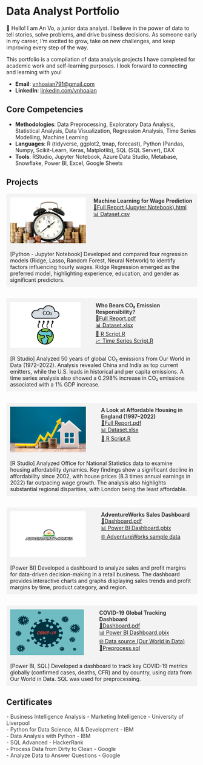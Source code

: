 # Data Analyst Portfolio
👋 Hello!
I am An Vo, a junior data analyst. I believe in the power of data to tell stories, solve problems, and drive business decisions. As someone early in my career, I’m excited to grow, take on new challenges, and keep improving every step of the way.

This portfolio is a compilation of data analysis projects I have completed for academic work and self-learning purposes.
I look forward to connecting and learning with you!

- **Email**: [vnhoaian791@gmail.com](vnhoaian791@gmail.com)
- **LinkedIn**: [linkedin.com/vnhoaian](https://www.linkedin.com/in/vnhoaian/)

## Core Competencies

- **Methodologies**: Data Preprocessing, Exploratory Data Analysis, Statistical Analysis, Data Visualization, Regression Analysis, Time Series Modelling, Machine Learning 
- **Languages**: R (tidyverse, ggplot2, tmap, forecast), Python (Pandas, Numpy, Scikit-Learn, Keras, Matplotlib), SQL (SQL Server), DAX
- **Tools**: RStudio, Jupyter Notebook, Azure Data Studio, Metabase, Snowflake, Power BI, Excel, Google Sheets

<style>
  .hover-link {
    text-decoration: none;
    color: #333;
    font-weight: bold;
    transition: color 0.3s ease;
  }

  .hover-link:hover {
    color: #0883A0;
  }
</style>

<h2>Projects</h2>
<!-- Project: Hourly Wage Rate -->
<div style="background-color: #f3f3f3; padding: 10px; display: flex; gap: 20px;">
  <img src="assets/img/Wage Rate.jpg" align="left" width="200" height="120" >
  <div>
    <a href="https://github.com/anvo-2001/an.github.io/tree/main/Wage-Rate" target="_blank" class="hover-link">
        Machine Learning for Wage Prediction
    </a>
  <br />
    <a href="Wage-Rate/Personal Project - Hourly Wage.html" target="_blank">📘Full Report (Jupyter Notebook).html</a><br />
    <a href="Wage-Rate/BEAUTY.csv" target="_blank">📊 Dataset.csv</a>
  </div>  
</div>
<div style="background-color: #f3f3f3; padding: 10px; margin-bottom: 30px; display: flex; gap: 20px;">
[Python - Jupyter Notebook] Developed and compared four regression models (Ridge, Lasso, Random Forest, Neural Network) to identify factors influencing hourly wages. Ridge Regression emerged as the preferred model, highlighting experience, education, and gender as significant predictors.
</div>

<!-- Project: CO2 Emissions -->
<div style="background-color: #f3f3f3; padding: 10px; display: flex; gap: 20px;">
  <img src="assets/img/CO2 emissions.jpg" align="left" width="200" height="120" style="margin-right: 20px;">
  <div>
    <a href="https://github.com/anvo-2001/an.github.io/tree/main/Global-CO2-Emissions" target="_blank" class="hover-link">
        Who Bears CO₂ Emission Responsibility? 
    </a>
    <br />
    <a href="Global-CO2-Emissions/Global CO2 Emissions - Report.pdf" target="_blank">📘Full Report.pdf</a><br />
    <a href="Global-CO2-Emissions/Global CO2 Emissions - Dataset.xlsx" target="_blank">📊 Dataset.xlsx</a><br />
    <a href="Global-CO2-Emissions/Global CO2 Emissions - RScript.R" target="_blank">📄 R Script.R</a><br />
    <a href="Global-CO2-Emissions/Global CO2 Emissions - Time series (gdp and co2).R" target="_blank">📈 Time Series Script.R</a>
  </div>
</div>
<div style="background-color: #f3f3f3; padding: 10px; margin-bottom: 30px; display: flex; gap: 20px;">
[R Studio] Analyzed 50 years of global CO₂ emissions from Our World in Data (1972–2022). Analysis revealed China and India as top current emitters, while the U.S. leads in historical and per capita emissions. A time series analysis also showed a 0.298% increase in CO₂ emissions associated with a 1% GDP increase.
</div>

<!-- Project: Housing Affordability -->
<div style="background-color: #f3f3f3; padding: 10px; display: flex; gap: 20px;">
  <img src="assets/img/Housing affordability.jpg" align="left" width="200" height="120" style="margin-right: 20px;">
  <div>
    <a href="https://github.com/anvo-2001/an.github.io/tree/main/Housing-Affordability-Analysis" target="_blank" class="hover-link">
        A Look at Affordable Housing in England (1997–2022)
    </a>
    <br />
    <a href="Housing-Affordability-Analysis/Housing Affordability Report.pdf" target="_blank">📘Full Report.pdf</a><br />
    <a href="Housing-Affordability-Analysis/Dataset.xlsx" target="_blank">📊 Dataset.xlsx</a><br />
    <a href="Housing-Affordability-Analysis/Housing Affordability RScript.R" target="_blank">📄 R Script.R</a>
  </div>
</div>
<div style="background-color: #f3f3f3; padding: 10px; margin-bottom: 30px; display: flex; gap: 20px;">
[R Studio] Analyzed Office for National Statistics data to examine housing affordability dynamics. Key findings show a significant decline in affordability since 2002, with house prices (8.3 times annual earnings in 2022) far outpacing wage growth. The analysis also highlights substantial regional disparities, with London being the least affordable.
</div>

<!-- Project: AdventureWorks Dashboard -->
<div style="background-color: #f3f3f3; padding: 10px; display: flex; gap: 20px;">
  <img src="assets/img/AdventureWorks.png" align="left" width="200" height="120" style="margin-right: 20px;">
  <div>
    <a href="https://github.com/anvo-2001/an.github.io/tree/main/Adventureworks" target="_blank" class="hover-link">
        AdventureWorks Sales Dashboard
    </a>
    <br />
    <a href="Adventureworks/AW Dashboard.pdf" target="_blank">📘Dashboard.pdf</a><br />
    <a href="Adventureworks/AW Dashboard.pbix" target="_blank">📊 Power BI Dashboard.pbix</a><br />
    <a href="https://learn.microsoft.com/en-us/sql/samples/adventureworks-install-configure?view=sql-server-ver17&tabs=ssms" target="_blank">🌐 AdventureWorks sample data</a>
  </div>
</div>
<div style="background-color: #f3f3f3; padding: 10px; margin-bottom: 30px; display: flex; gap: 20px;">
[Power BI] Developed a dashboard to analyze sales and profit margins for data-driven decision-making in a retail business. The dashboard provides interactive charts and graphs displaying sales trends and profit margins by time, product category, and region.
</div>

<!-- Project: Covid 19 -->
<div style="background-color: #f3f3f3; padding: 10px; display: flex; gap: 20px;">
  <img src="assets/img/Covid 19.jpg" align="left" width="200" height="120" style="margin-right: 20px;">
  <div>
    <a href="https://github.com/anvo-2001/an.github.io/tree/main/‎Covid19-Tracking" target="_blank" class="hover-link">
        COVID-19 Global Tracking Dashboard
    </a>
    <br />
    <a href="‎Covid19-Tracking/Covid 19 Project.pdf" target="_blank">📘Dashboard.pdf</a><br />
    <a href="https://app.powerbi.com/view?r=eyJrIjoiMjM5Mzg4YTAtZWZjZC00Y2VkLWI5NmUtNzQwNDA3N2NkZWU3IiwidCI6IjY1NDQwOGRmLWRhNjQtNGE5NS1iOTI5LWQxYTBjMTllZjQ3MiJ9" target="_blank">📊 Power BI Dashboard.pbix</a><br />
    <a href="https://ourworldindata.org/covid-deaths" target="_blank">🌐 Data source (Our World in Data)</a><br />
    <a href="‎Covid19-Tracking/Covid 19 Project.sql" target="_blank">📄Preprocess.sql</a><br />
  </div>
</div>
<div style="background-color: #f3f3f3; padding: 10px; margin-bottom: 30px; display: flex; gap: 20px;">
[Power BI, SQL] Developed a dashboard to track key COVID-19 metrics globally (confirmed cases, deaths, CFR) and by country, using data from Our World in Data. SQL was used for preprocessing.
</div>

## Certificates
<a href="https://space.springpod.com/certificate/7vmczuz237nj/share" target="_blank" style="text-decoration: none; color: #333;">- Business Intelligence Analysis - Marketing Intelligence - University of Liverpool</a><br />
<a href="https://www.coursera.org/account/accomplishments/certificate/FMBE4JEQ4GRB" target="_blank" style="text-decoration: none; color: #333;">- Python for Data Science, AI & Development - IBM</a><br />
<a href="https://www.coursera.org/account/accomplishments/certificate/AEPCPMR8L3AL" target="_blank" style="text-decoration: none; color: #333;">- Data Analysis with Python - IBM</a><br />
<a href="https://www.hackerrank.com/certificates/4b6347a58d65" target="_blank" style="text-decoration: none; color: #333;">- SQL Advanced - HackerRank</a><br />
<a href="https://www.coursera.org/account/accomplishments/certificate/9DWGCKL8V89Q" target="_blank" style="text-decoration: none; color: #333;">- Process Data from Dirty to Clean - Google</a><br />
<a href="https://www.coursera.org/account/accomplishments/certificate/TKFUYBR2D8V8" target="_blank" style="text-decoration: none; color: #333;">- Analyze Data to Answer Questions - Google</a>
